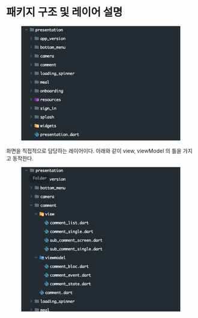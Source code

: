 # 패키지 구조 및 레이어 설명

<figure><img src="../../../.gitbook/assets/image (3) (1).png" alt=""><figcaption></figcaption></figure>

화면을 직접적으로 담당하는 레이어이다. 아래와 같이 view, viewModel 의 틀을 가지고 동작한다.

<figure><img src="../../../.gitbook/assets/image (4) (1).png" alt=""><figcaption></figcaption></figure>

